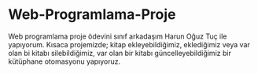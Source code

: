 # Web-Programlama-Proje

Web programlama proje ödevini sınıf arkadaşım Harun Oğuz Tuç ile yapıyorum.
Kısaca projemizde; kitap ekleyebildiğimiz, eklediğimiz veya var olan bi kitabı silebildiğimiz, var olan bir kitabı güncelleyebildiğimiz bir kütüphane otomasyonu yapıyoruz.
